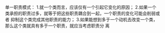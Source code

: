 单一职责模式： 1.就一个类而言，应该仅有一个引起它变化的原因； 2.如果一个类承担的职责过多，就等于把这些职责耦合到一起，一个职责的变化可能会削弱或者 抑制这个类完成其他职责的能力；
3.如果能想到多于一个动机去改变一个类，那么这个类就具有多于一个职责，就应当考虑职责分 离